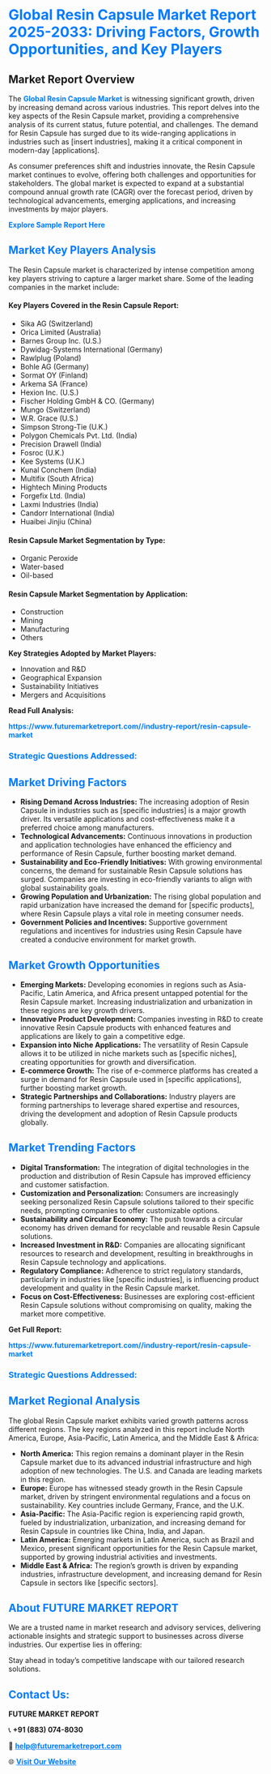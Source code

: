 <h1 style="color: #007BFF;">Global Resin Capsule Market Report 2025-2033: Driving Factors, Growth Opportunities, and Key Players</h1>

<section id="overview">
<h2>Market Report Overview</h2>
<p>The <a href="https://www.futuremarketreport.com//industry-report/resin-capsule-market" style="color: #007BFF; text-decoration: none;"><strong>Global Resin Capsule Market</strong></a> is witnessing significant growth, driven by increasing demand across various industries. This report delves into the key aspects of the Resin Capsule market, providing a comprehensive analysis of its current status, future potential, and challenges. The demand for Resin Capsule has surged due to its wide-ranging applications in industries such as [insert industries], making it a critical component in modern-day [applications].</p>
<p>As consumer preferences shift and industries innovate, the Resin Capsule market continues to evolve, offering both challenges and opportunities for stakeholders. The global market is expected to expand at a substantial compound annual growth rate (CAGR) over the forecast period, driven by technological advancements, emerging applications, and increasing investments by major players.</p>
</section>

<section id="overview">
<p><a href="https://www.futuremarketreport.com//request-sample/reportId=57522" style="color: #007BFF; text-decoration: none;"><strong>Explore Sample Report Here</strong></a></p>
</section>

<section id="key-players">
<h2 style="color: #007BFF;">Market Key Players Analysis</h2>
<p>The Resin Capsule market is characterized by intense competition among key players striving to capture a larger market share. Some of the leading companies in the market include:</p>
<h4>Key Players Covered in the Resin Capsule Report:</h4>
<ul><li>Sika AG (Switzerland)</li><li>Orica Limited (Australia)</li><li>Barnes Group Inc. (U.S.)</li><li>Dywidag-Systems International (Germany)</li><li>Rawlplug (Poland)</li><li>Bohle AG (Germany)</li><li>Sormat OY (Finland)</li><li>Arkema SA (France)</li><li>Hexion Inc. (U.S.)</li><li>Fischer Holding GmbH &amp; CO. (Germany)</li><li>Mungo (Switzerland)</li><li>W.R. Grace (U.S.)</li><li>Simpson Strong-Tie (U.K.)</li><li>Polygon Chemicals Pvt. Ltd. (India)</li><li>Precision Drawell (India)</li><li>Fosroc (U.K.)</li><li>Kee Systems (U.K.)</li><li>Kunal Conchem (India)</li><li>Multifix (South Africa)</li><li>Hightech Mining Products</li><li>Forgefix Ltd. (India)</li><li>Laxmi Industries (India)</li><li>Candorr International (India)</li><li>Huaibei Jinjiu (China)</li></ul>
<h4>Resin Capsule Market Segmentation by Type:</h4>
<ul><li>Organic Peroxide</li><li>Water-based</li><li>Oil-based</li></ul>

<h4>Resin Capsule Market Segmentation by Application:</h4>
<ul><li>Construction</li><li>Mining</li><li>Manufacturing</li><li>Others</li></ul>
<p><strong>Key Strategies Adopted by Market Players:</strong></p>
<ul>
<li>Innovation and R&D</li>
<li>Geographical Expansion</li>
<li>Sustainability Initiatives</li>
<li>Mergers and Acquisitions</li>
</ul>
</section>

<section>
<p><strong>Read Full Analysis: </strong></p><a href="https://www.futuremarketreport.com//industry-report/resin-capsule-market" style="color: #007BFF; text-decoration: none;"><strong>https://www.futuremarketreport.com//industry-report/resin-capsule-market</strong></a>
<h3 style="color: #007BFF;">Strategic Questions Addressed:</h3>
</section>

<section id="driving-factors">
<h2 style="color: #007BFF;">Market Driving Factors</h2>
<ul>
<li><strong>Rising Demand Across Industries:</strong> The increasing adoption of Resin Capsule in industries such as [specific industries] is a major growth driver. Its versatile applications and cost-effectiveness make it a preferred choice among manufacturers.</li>
<li><strong>Technological Advancements:</strong> Continuous innovations in production and application technologies have enhanced the efficiency and performance of Resin Capsule, further boosting market demand.</li>
<li><strong>Sustainability and Eco-Friendly Initiatives:</strong> With growing environmental concerns, the demand for sustainable Resin Capsule solutions has surged. Companies are investing in eco-friendly variants to align with global sustainability goals.</li>
<li><strong>Growing Population and Urbanization:</strong> The rising global population and rapid urbanization have increased the demand for [specific products], where Resin Capsule plays a vital role in meeting consumer needs.</li>
<li><strong>Government Policies and Incentives:</strong> Supportive government regulations and incentives for industries using Resin Capsule have created a conducive environment for market growth.</li>
</ul>
</section>

<section id="growth-opportunities">
<h2 style="color: #007BFF;">Market Growth Opportunities</h2>
<ul>
<li><strong>Emerging Markets:</strong> Developing economies in regions such as Asia-Pacific, Latin America, and Africa present untapped potential for the Resin Capsule market. Increasing industrialization and urbanization in these regions are key growth drivers.</li>
<li><strong>Innovative Product Development:</strong> Companies investing in R&D to create innovative Resin Capsule products with enhanced features and applications are likely to gain a competitive edge.</li>
<li><strong>Expansion into Niche Applications:</strong> The versatility of Resin Capsule allows it to be utilized in niche markets such as [specific niches], creating opportunities for growth and diversification.</li>
<li><strong>E-commerce Growth:</strong> The rise of e-commerce platforms has created a surge in demand for Resin Capsule used in [specific applications], further boosting market growth.</li>
<li><strong>Strategic Partnerships and Collaborations:</strong> Industry players are forming partnerships to leverage shared expertise and resources, driving the development and adoption of Resin Capsule products globally.</li>
</ul>
</section>

<section id="trending-factors">
<h2 style="color: #007BFF;">Market Trending Factors</h2>
<ul>
<li><strong>Digital Transformation:</strong> The integration of digital technologies in the production and distribution of Resin Capsule has improved efficiency and customer satisfaction.</li>
<li><strong>Customization and Personalization:</strong> Consumers are increasingly seeking personalized Resin Capsule solutions tailored to their specific needs, prompting companies to offer customizable options.</li>
<li><strong>Sustainability and Circular Economy:</strong> The push towards a circular economy has driven demand for recyclable and reusable Resin Capsule solutions.</li>
<li><strong>Increased Investment in R&D:</strong> Companies are allocating significant resources to research and development, resulting in breakthroughs in Resin Capsule technology and applications.</li>
<li><strong>Regulatory Compliance:</strong> Adherence to strict regulatory standards, particularly in industries like [specific industries], is influencing product development and quality in the Resin Capsule market.</li>
<li><strong>Focus on Cost-Effectiveness:</strong> Businesses are exploring cost-efficient Resin Capsule solutions without compromising on quality, making the market more competitive.</li>
</ul>
</section>

<section>
<p><strong>Get Full Report: </strong></p><a href="https://www.futuremarketreport.com//industry-report/resin-capsule-market" style="color: #007BFF; text-decoration: none;"><strong>https://www.futuremarketreport.com//industry-report/resin-capsule-market</strong></a>
<h3 style="color: #007BFF;">Strategic Questions Addressed:</h3>
</section>


<section id="regional-analysis">
<h2 style="color: #007BFF;">Market Regional Analysis</h2>
<p>The global Resin Capsule market exhibits varied growth patterns across different regions. The key regions analyzed in this report include North America, Europe, Asia-Pacific, Latin America, and the Middle East & Africa:</p>
<ul>
<li><strong>North America:</strong> This region remains a dominant player in the Resin Capsule market due to its advanced industrial infrastructure and high adoption of new technologies. The U.S. and Canada are leading markets in this region.</li>
<li><strong>Europe:</strong> Europe has witnessed steady growth in the Resin Capsule market, driven by stringent environmental regulations and a focus on sustainability. Key countries include Germany, France, and the U.K.</li>
<li><strong>Asia-Pacific:</strong> The Asia-Pacific region is experiencing rapid growth, fueled by industrialization, urbanization, and increasing demand for Resin Capsule in countries like China, India, and Japan.</li>
<li><strong>Latin America:</strong> Emerging markets in Latin America, such as Brazil and Mexico, present significant opportunities for the Resin Capsule market, supported by growing industrial activities and investments.</li>
<li><strong>Middle East & Africa:</strong> The region’s growth is driven by expanding industries, infrastructure development, and increasing demand for Resin Capsule in sectors like [specific sectors].</li>
</ul>
</section>

<footer>
<h2 style="color: #007BFF;">About FUTURE MARKET REPORT</h2>
<p>We are a trusted name in market research and advisory services, delivering actionable insights and strategic support to businesses across diverse industries. Our expertise lies in offering:</p>

<p>Stay ahead in today’s competitive landscape with our tailored research solutions.</p>

<h2 style="color: #007BFF;">Contact Us:</h2>
<p><strong>FUTURE MARKET REPORT</strong></p>
<p>📞 <strong>+91 (883) 074-8030</strong></p>
<p>📧 <strong><a href="mailto:help@futuremarketreport.com" style="color: #007BFF;">help@futuremarketreport.com</a></strong></p>
<p>🌐 <strong><a href="https://www.futuremarketreport.com/" style="color: #007BFF;">Visit Our Website</a></strong></p>
</footer>